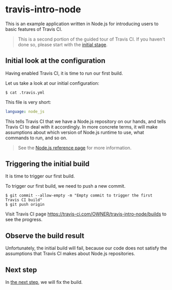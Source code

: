 # travis-intro-node

This is an example application written in Node.js for
introducing users to basic features of Travis CI.

> This is a second portion of the guided tour of Travis CI.
> If you haven't done so, please start with the
> [initial stage](../../tree/01.intro).

## Initial look at the configuration

Having enabled Travis CI, it is time to run our first build.

Let us take a look at our initial configuration:

```sh-session
$ cat .travis.yml
```

This file is very short:

```yaml
language: node_js
```

This tells Travis CI that we have a Node.js repository on our hands,
and tells Travis CI to deal with it accordingly.
In more concrete terms, it will make assumptions about which version
of Node.js runtime to use, what commands to run, and so on.

> See the [Node.js reference page](https://docs.travis-ci.com/user/languages/javascript-with-nodejs/)
> for more information.

## Triggering the initial build

It is time to trigger our first build.

To trigger our first build, we need to push a new commit.

```sh-session
$ git commit --allow-empty -m "Empty commit to trigger the first Travis CI build"
$ git push origin
```

Visit Travis CI page https://travis-ci.com/OWNER/travis-intro-node/builds
to see the progress.

## Observe the build result

Unfortunately, the initial build will fail, because our code does not
satisfy the assumptions that Travis CI makes about Node.js repositories.

## Next step

In [the next step](../../tree/04.customization), we will fix the build.
